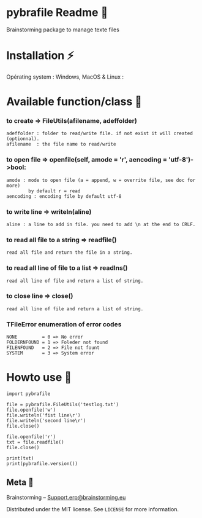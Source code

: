# pybrafile Readme 📜
Brainstorming package to manage texte files

# Installation ⚡
Opérating system :  Windows, MacOS & Linux :

# Available function/class 📑
### to create => FileUtils(afilename, adeffolder)
    adeffolder : folder to read/write file. if not exist it will created (optionnal).
    afilename  : the file name to read/write
### to open file => openfile(self, amode = 'r', aencoding = 'utf-8')->bool:
    amode : mode to open file (a = append, w = overrite file, see doc for more) 
            by default r = read
    aencoding : encoding file by default utf-8
### to write line => writeln(aline)
    aline : a line to add in file. you need to add \n at the end to CRLF.
### to read all file to a string => readfile()
    read all file and return the file in a string.
### to read all line of file to a list => readlns()
    read all line of file and return a list of string.
### to close line => close()
    read all line of file and return a list of string.
### TFileError enumeration of error codes
    NONE         = 0 => No error
    FOLDERNFOUND = 1 => Foleder not found
    FILENFOUND   = 2 => File not fount
    SYSTEM       = 3 => System error

# Howto use 📰
    import pybrafile

    file = pybrafile.FileUtils('testlog.txt')
    file.openfile('w')
    file.writeln('fist line\r')
    file.writeln('second line\r')
    file.close()

    file.openfile('r')
    txt = file.readfile()
    file.close()

    print(txt)
    print(pybrafile.version())

## Meta 💬
Brainstorming – Support.erp@brainstorming.eu

Distributed under the MIT license. See ``LICENSE`` for more information.
